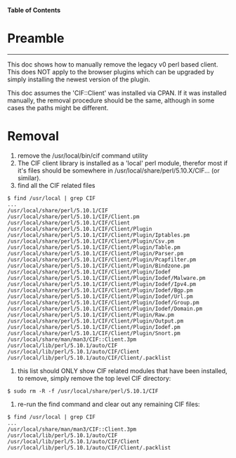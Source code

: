 **Table of Contents**


# Preamble #

---

This doc shows how to manually remove the legacy v0 perl based client. This does NOT apply to the browser plugins which can be upgraded by simply installing the newest version of the plugin.

This doc assumes the 'CIF::Client' was installed via CPAN. If it was installed manually, the removal procedure should be the same, although in some cases the paths might be different.

# Removal #
  1. remove the /usr/local/bin/cif command utility
  1. The CIF client library is installed as a 'local' perl module, therefor most if it's files should be somewhere in /usr/local/share/perl/5.10.X/CIF... (or similar).
  1. find all the CIF related files
```
$ find /usr/local | grep CIF
...
/usr/local/share/perl/5.10.1/CIF
/usr/local/share/perl/5.10.1/CIF/Client.pm
/usr/local/share/perl/5.10.1/CIF/Client
/usr/local/share/perl/5.10.1/CIF/Client/Plugin
/usr/local/share/perl/5.10.1/CIF/Client/Plugin/Iptables.pm
/usr/local/share/perl/5.10.1/CIF/Client/Plugin/Csv.pm
/usr/local/share/perl/5.10.1/CIF/Client/Plugin/Table.pm
/usr/local/share/perl/5.10.1/CIF/Client/Plugin/Parser.pm
/usr/local/share/perl/5.10.1/CIF/Client/Plugin/Pcapfilter.pm
/usr/local/share/perl/5.10.1/CIF/Client/Plugin/Bindzone.pm
/usr/local/share/perl/5.10.1/CIF/Client/Plugin/Iodef
/usr/local/share/perl/5.10.1/CIF/Client/Plugin/Iodef/Malware.pm
/usr/local/share/perl/5.10.1/CIF/Client/Plugin/Iodef/Ipv4.pm
/usr/local/share/perl/5.10.1/CIF/Client/Plugin/Iodef/Bgp.pm
/usr/local/share/perl/5.10.1/CIF/Client/Plugin/Iodef/Url.pm
/usr/local/share/perl/5.10.1/CIF/Client/Plugin/Iodef/Group.pm
/usr/local/share/perl/5.10.1/CIF/Client/Plugin/Iodef/Domain.pm
/usr/local/share/perl/5.10.1/CIF/Client/Plugin/Raw.pm
/usr/local/share/perl/5.10.1/CIF/Client/Plugin/Output.pm
/usr/local/share/perl/5.10.1/CIF/Client/Plugin/Iodef.pm
/usr/local/share/perl/5.10.1/CIF/Client/Plugin/Snort.pm
/usr/local/share/man/man3/CIF::Client.3pm
/usr/local/lib/perl/5.10.1/auto/CIF
/usr/local/lib/perl/5.10.1/auto/CIF/Client
/usr/local/lib/perl/5.10.1/auto/CIF/Client/.packlist
```
  1. this list should ONLY show CIF related modules that have been installed, to remove, simply remove the top level CIF directory:
```
$ sudo rm -R -f /usr/local/share/perl/5.10.1/CIF
```
  1. re-run the find command and clear out any remaining CIF files:
```
$ find /usr/local | grep CIF
...
/usr/local/share/man/man3/CIF::Client.3pm
/usr/local/lib/perl/5.10.1/auto/CIF
/usr/local/lib/perl/5.10.1/auto/CIF/Client
/usr/local/lib/perl/5.10.1/auto/CIF/Client/.packlist
```